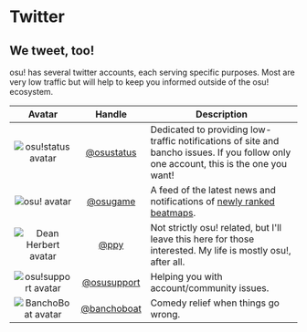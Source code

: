 # Twitter

## We tweet, too!

osu! has several twitter accounts, each serving specific purposes. Most are very low traffic but will help to keep you informed outside of the osu! ecosystem.

Avatar | Handle | Description
:----: | :----: | -----------
![osu!status avatar](https://pbs.twimg.com/profile_images/706719922596900864/xTzREmuc_bigger.jpg) | [@osustatus](https://twitter.com/osustatus) | Dedicated to providing low-traffic notifications of site and bancho issues. If you follow only one account, this is the one you want!
![osu! avatar](https://pbs.twimg.com/profile_images/706741102120800256/xOf4lxBy_bigger.jpg) | [@osugame](https://twitter.com/osugame) | A feed of the latest news and notifications of [newly ranked beatmaps](https://osu.ppy.sh/p/beatmaplist).
![Dean Herbert avatar](https://pbs.twimg.com/profile_images/646911857802907648/6Ojh9ewB_bigger.png) | [@ppy](https://twitter.com/ppy) | Not strictly osu! related, but I'll leave this here for those interested. My life is mostly osu!, after all.
![osu!support avatar](https://pbs.twimg.com/profile_images/879140567476817920/bYXKpmhg_bigger.jpg) | [@osusupport](https://twitter.com/osusupport) | Helping you with account/community issues.
![BanchoBoat avatar](https://pbs.twimg.com/profile_images/1238393475/bboat_bigger.jpg) | [@banchoboat](https://twitter.com/banchoboat) | Comedy relief when things go wrong.
